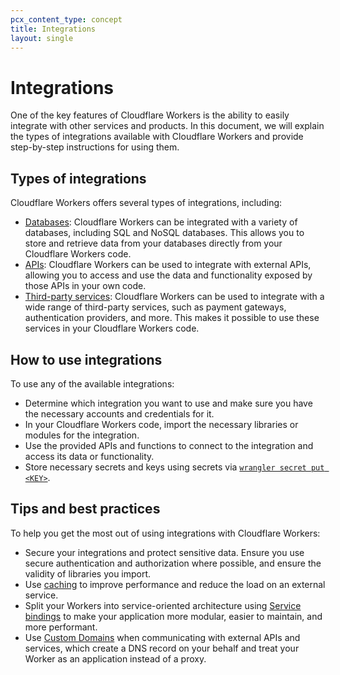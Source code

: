 ```yaml
---
pcx_content_type: concept
title: Integrations
layout: single
---
```


# Integrations

One of the key features of Cloudflare Workers is the ability to easily integrate with other services and products. In this document, we will explain the types of integrations available with Cloudflare Workers and provide step-by-step instructions for using them.

## Types of integrations

Cloudflare Workers offers several types of integrations, including:

* [Databases](/workers/databases/): Cloudflare Workers can be integrated with a variety of databases, including SQL and NoSQL databases. This allows you to store and retrieve data from your databases directly from your Cloudflare Workers code.
* [APIs](/workers/learning/configuration/apis/): Cloudflare Workers can be used to integrate with external APIs, allowing you to access and use the data and functionality exposed by those APIs in your own code.
* [Third-party services](/workers/configuration/integrations/external-services/): Cloudflare Workers can be used to integrate with a wide range of third-party services, such as payment gateways, authentication providers, and more. This makes it possible to use these services in your Cloudflare Workers code.


## How to use integrations

To use any of the available integrations:

* Determine which integration you want to use and make sure you have the necessary accounts and credentials for it.
* In your Cloudflare Workers code, import the necessary libraries or modules for the integration.
* Use the provided APIs and functions to connect to the integration and access its data or functionality.
* Store necessary secrets and keys using secrets via [`wrangler secret put <KEY>`](/workers/wrangler/commands/#secret).


## Tips and best practices

To help you get the most out of using integrations with Cloudflare Workers:

* Secure your integrations and protect sensitive data. Ensure you use secure authentication and authorization where possible, and ensure the validity of libraries you import.
* Use [caching](/workers/learning/how-the-cache-works) to improve performance and reduce the load on an external service.
* Split your Workers into service-oriented architecture using [Service bindings](/workers/configuration/bindings/about-service-bindings/) to make your application more modular, easier to maintain, and more performant.
* Use [Custom Domains](/workers/platform/routing/custom-domains/) when communicating with external APIs and services, which create a DNS record on your behalf and treat your Worker as an application instead of a proxy.
